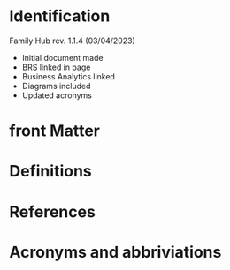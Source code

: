 # Identification
Family Hub rev. 1.1.4 (03/04/2023)
- Initial document made
- BRS linked in page
- Business Analytics linked
- Diagrams included
- Updated acronyms
# front Matter

# Definitions
# References
# Acronyms and abbriviations
